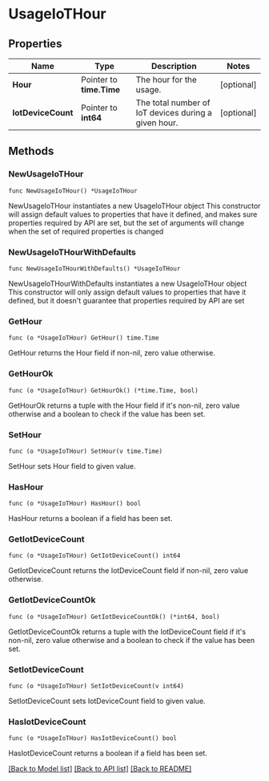# UsageIoTHour

## Properties

Name | Type | Description | Notes
------------ | ------------- | ------------- | -------------
**Hour** | Pointer to **time.Time** | The hour for the usage. | [optional] 
**IotDeviceCount** | Pointer to **int64** | The total number of IoT devices during a given hour. | [optional] 

## Methods

### NewUsageIoTHour

`func NewUsageIoTHour() *UsageIoTHour`

NewUsageIoTHour instantiates a new UsageIoTHour object
This constructor will assign default values to properties that have it defined,
and makes sure properties required by API are set, but the set of arguments
will change when the set of required properties is changed

### NewUsageIoTHourWithDefaults

`func NewUsageIoTHourWithDefaults() *UsageIoTHour`

NewUsageIoTHourWithDefaults instantiates a new UsageIoTHour object
This constructor will only assign default values to properties that have it defined,
but it doesn't guarantee that properties required by API are set

### GetHour

`func (o *UsageIoTHour) GetHour() time.Time`

GetHour returns the Hour field if non-nil, zero value otherwise.

### GetHourOk

`func (o *UsageIoTHour) GetHourOk() (*time.Time, bool)`

GetHourOk returns a tuple with the Hour field if it's non-nil, zero value otherwise
and a boolean to check if the value has been set.

### SetHour

`func (o *UsageIoTHour) SetHour(v time.Time)`

SetHour sets Hour field to given value.

### HasHour

`func (o *UsageIoTHour) HasHour() bool`

HasHour returns a boolean if a field has been set.

### GetIotDeviceCount

`func (o *UsageIoTHour) GetIotDeviceCount() int64`

GetIotDeviceCount returns the IotDeviceCount field if non-nil, zero value otherwise.

### GetIotDeviceCountOk

`func (o *UsageIoTHour) GetIotDeviceCountOk() (*int64, bool)`

GetIotDeviceCountOk returns a tuple with the IotDeviceCount field if it's non-nil, zero value otherwise
and a boolean to check if the value has been set.

### SetIotDeviceCount

`func (o *UsageIoTHour) SetIotDeviceCount(v int64)`

SetIotDeviceCount sets IotDeviceCount field to given value.

### HasIotDeviceCount

`func (o *UsageIoTHour) HasIotDeviceCount() bool`

HasIotDeviceCount returns a boolean if a field has been set.


[[Back to Model list]](../README.md#documentation-for-models) [[Back to API list]](../README.md#documentation-for-api-endpoints) [[Back to README]](../README.md)


